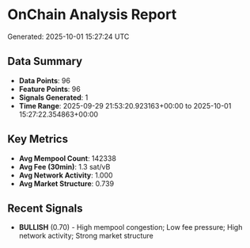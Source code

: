 # OnChain Analysis Report
Generated: 2025-10-01 15:27:24 UTC

## Data Summary
- **Data Points**: 96
- **Feature Points**: 96
- **Signals Generated**: 1
- **Time Range**: 2025-09-29 21:53:20.923163+00:00 to 2025-10-01 15:27:22.354863+00:00

## Key Metrics
- **Avg Mempool Count**: 142338
- **Avg Fee (30min)**: 1.3 sat/vB
- **Avg Network Activity**: 1.000
- **Avg Market Structure**: 0.739

## Recent Signals
- **BULLISH** (0.70) - High mempool congestion; Low fee pressure; High network activity; Strong market structure
